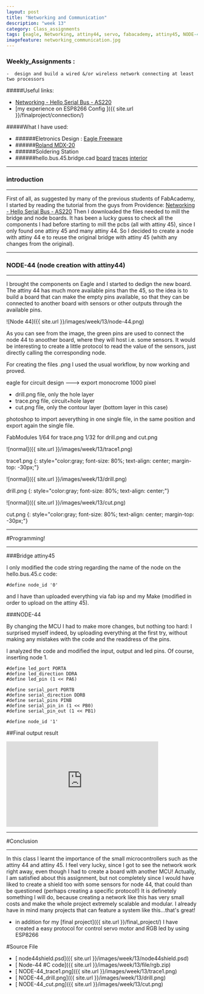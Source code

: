 ```yaml
---
layout: post
title: "Networking and Communication"
description: "week 13"
category: Class_assignments
tags: [eagle, Networking, attiny44, servo, fabacademy, attiny45, NODE-44 ]
imagefeature: networking_communication.jpg
---
```


### Weekly_Assignments :

	-  design and build a wired &/or wireless network connecting at least two processors


#####Useful links:


- [Networking - Hello Serial Bus - AS220](http://academy.cba.mit.edu/content/tutorials/akf/networking_serial_bus.html)
- [my experience on ESP8266 Config ]({{ site.url }}/finalproject/connection/)

#####What I have used:

- ######Eletronics Design : [Eagle Freeware](http://www.cadsoftusa.com/download-eagle/)
- ######[Roland MDX-20](http://www.rolanddg.com/product/3d/3d/mdx-20_15/mdx-20_15.html)
- ######Soldering Station
- ######hello.bus.45.bridge.cad [board](http://academy.cba.mit.edu/classes/networking_communications/bus/hello.bus.45.bridge.png) [traces](http://academy.cba.mit.edu/classes/networking_communications/bus/hello.bus.45.node.traces.png) [interior](http://academy.cba.mit.edu/classes/networking_communications/bus/hello.bus.45.node.interior.png)

****

### introduction

****

First of all, as suggested by many of the previous students of FabAcademy, I started by reading the tutorial from the guys from Providence: [Networking - Hello Serial Bus - AS220](http://academy.cba.mit.edu/content/tutorials/akf/networking_serial_bus.html) 
Then I downloaded the files needed to mill the bridge and node boards.
It has been a lucky guess to check all the components I had before starting to mill the pcbs (all with attiny 45), since I only found one attiny 45 and many attiny 44. 
So I decided to create a node with attiny 44 e to reuse the original bridge with attiny 45 (whith any changes from the original). 

****

### NODE-44 (node creation with attiny44)

****

I brought the components on Eagle and I started to dedign the new board. The attiny 44 has much more available pins than the 45, so the idea is to build a board that can make the empty pins available, so that they can be connected to another board with sensors or other outputs through the available pins.

![Node 44]({{ site.url }}/images/week/13/node-44.png)

As you can see from the image, the green pins are used to connect the node 44 to anoother board, where they will host i.e. some sensors.
It would be interesting to create a little protocol to read the value of the sensors, just directly calling the corresponding node.

For creating the files .png I used the usual workflow, by now working and proved.

eagle 
for circuit design ---> export monocrome 1000 pixel
- drill.png file, only the hole layer
- trace.png file, circuit+hole layer
- cut.png file, only the contour layer (bottom layer in this case)

photoshop 
to import aeverything in one single file, in the same position and export again the single file.

FabModules
1/64 for trace.png
1/32 for drill.png and cut.png

![normal]({{ site.url }}/images/week/13/trace1.png)

trace1.png
{: style="color:gray; font-size: 80%; text-align: center; margin-top: -30px;"}

![normal]({{ site.url }}/images/week/13/drill.png)

drill.png
{: style="color:gray; font-size: 80%; text-align: center;"}

![normal]({{ site.url }}/images/week/13/cut.png)

cut.png
{: style="color:gray; font-size: 80%; text-align: center; margin-top: -30px;"}


****

#Programming!

****

###Bridge attiny45

I only modified the code string regarding the name of the node on the hello.bus.45.c code:

	#define node_id '0'

and I have than uploaded everything via fab isp and my Make (modified in order to upload on the attiny 45). 

###NODE-44 


By changing the MCU I had to make more changes, but nothing too hard: I surprised myself indeed, by uploading everything at the first try, without making any mistakes with the code and the readdress of the pins.

I analyzed the code and modified the input, output and led pins.
Of course, inserting node 1. 

	#define led_port PORTA
	#define led_direction DDRA
	#define led_pin (1 << PA6)

	#define serial_port PORTB
	#define serial_direction DDRB
	#define serial_pins PINB
	#define serial_pin_in (1 << PB0)
	#define serial_pin_out (1 << PB1)

	#define node_id '1'

##Final output result 

<div class="flex-video widescreen vimeo">
  <iframe src="http://player.vimeo.com/video/130766008" width="400" height="225" frameborder="0" webkitAllowFullScreen mozallowfullscreen allowFullScreen></iframe>
</div>

 
****

#Conclusion

****

In this class I learnt the importance of the small microcontrollers such as the attiny 44 and attiny 45. I feel very lucky, since I got to see the network work right away, even though I had to create a board with another MCU! Actually, I am satisfied about this assignment, but not completely since I would have liked to create a shield too with some sensors for node 44, that could than be questioned (perhaps creating a specific protocol!) 
It is definetely something I will do, because creating a network like this has very small costs and make the whole project extremely scalable and modular.
I already have in mind many projects that can feature a system like this...that's great!

- in addition for my [final project]({{ site.url }}/final_project/) I have created a easy protocol for control servo motor and RGB led by using ESP8266


#Source File


- [<i class="fa fa-file-image-o"></i> node44shield.psd]({{ site.url }}/images/week/13/node44shield.psd)
- [<i class="fa fa-floppy-o"></i> Node-44 #C code]({{ site.url }}/images/week/13/file/rgb.zip)
- [<i class="fa fa-file-image-o"></i> NODE-44_trace1.png]({{ site.url }}/images/week/13/trace1.png)
- [<i class="fa fa-file-image-o"></i> NODE-44_drill.png]({{ site.url }}/images/week/13/drill.png)
- [<i class="fa fa-file-image-o"></i> NODE-44_cut.png]({{ site.url }}/images/week/13/cut.png)

